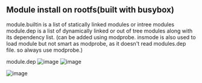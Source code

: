## Module install on rootfs(built with busybox)

module.builtin is a list of statically linked modules or intree modules
module.dep is a list of dynamically linked or out of tree modules along with its dependency list. (can be added using modprobe. insmode is also used to load module but not smart as modprobe, as it doesn't read modules.dep file. so always use modprobe.)

module.dep
![image](https://github.com/user-attachments/assets/fab598b7-4d64-4896-a309-412ee6b8d87b)
![image](https://github.com/user-attachments/assets/6018539c-7593-4e29-bb1a-f8d43e0b1e3c)

![image](https://github.com/user-attachments/assets/fbafc97a-2a3b-4d27-8dc7-344229af768f)


